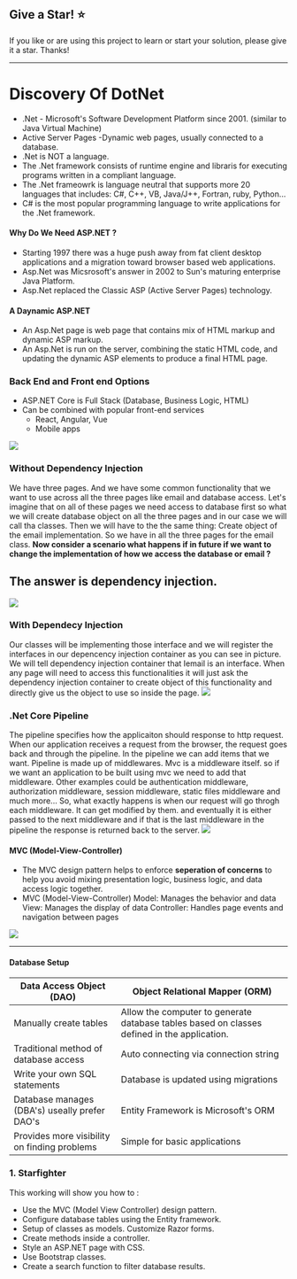 ## Give a Star! :star:

If you like or are using this project to learn or start your solution, please give it a star. Thanks!
<hr>

# Discovery Of DotNet 
* .Net - Microsoft's Software Development Platform since 2001. (similar to Java Virtual Machine)
* Active Server Pages -Dynamic web pages, usually connected to a database.
* .Net is NOT a language.
* The .Net framework consists of runtime engine and libraris for executing programs written in a compliant language. 
* The .Net frameowrk is language neutral that supports more 20 languages that includes: C#, C++, VB, Java/J++, Fortran, ruby, Python...
* C# is the most popular programming language to write applications for the .Net framework.

#### Why Do We Need ASP.NET ?
* Starting 1997 there was a huge push away from fat client desktop applications and a migration toward browser based web applications.
* Asp.Net was Micsrosoft's answer in 2002 to Sun's maturing enterprise Java Platform.
* Asp.Net replaced the Classic ASP (Active Server Pages) technology.

#### A Daynamic ASP.NET
* An Asp.Net page is web page that contains mix of HTML markup and dynamic ASP markup.
* An Asp.Net is run on the server, combining the static HTML code, and updating the dynamic ASP elements to produce a final HTML page.

### Back End and Front end Options
* ASP.NET Core is Full Stack (Database, Business Logic, HTML)
* Can be combined with popular front-end services
	* React, Angular, Vue
	* Mobile apps
<img src="https://github.com/NisanurBulut/DiscoveryOfDotNet/blob/master/Assets/aspdotnetcore.png" />

### Without Dependency Injection
We have three pages. And we have some common functionality that we want to use across all the three pages like email and database access. Let's imagine that on all of these pages we need access to database first so what we will create database object on all the three pages and in our case we will call tha classes. Then we will have to the the same thing: Create object of the email implementation. So we have in all the three pages for the email class. <b>Now consider a scenario what happens if in future if we want to change the implementation of how we access the database or email ?</b><h2>The answer is dependency injection.</h2>
<img src="https://github.com/NisanurBulut/DiscoveryOfDotNet/blob/master/Assets/withoutdependencyinjection.png" /> 

### With Dependecy Injection
Our classes will be implementing those interface and we will register the interfaces in our depencency injection container as you can see in picture. We will tell dependency injection container that Iemail is an interface. When any page will need to access this functionalities it will just ask the dependency injection container to create object of this functionality and directly give us the object to use so inside the page. 
<img src="https://github.com/NisanurBulut/DiscoveryOfDotNet/blob/master/Assets/withdependencyinjection.png" /> 

### .Net Core Pipeline
The pipeline specifies how the applicaiton should response to http request. When our application receives a request from the browser, the request goes back and through the pipeline. In the pipeline we can add items that we want. Pipeline is made up of middlewares. Mvc is a middleware itself. so if we want an application to be built using mvc we need to add that middleware. Other examples could be authentication middleware, authorization middleware, session middleware, static files middleware and much more... So, what exactly happens is when our request will go throgh each middleware. It can get modified by them. and eventually it is either passed to the next middleware and if that is the last middleware in the pipeline the response is returned back to the server.
<img src="https://github.com/NisanurBulut/DiscoveryOfDotNet/blob/master/Assets/netcorepipeline.png" /> 

#### MVC (Model-View-Controller) 
* The MVC design pattern helps to enforce <b>seperation of concerns</b> to help you avoid mixing presentation logic, business logic, and data access logic together.
* MVC (Model-View-Controller) 
	Model: Manages the behavior and data
	View: Manages the display of data
	Controller: Handles page events and navigation between pages
<img src="https://github.com/NisanurBulut/DiscoveryOfDotNet/blob/master/Assets/mvc.png" />
<hr>

#### Database Setup
| Data Access Object (DAO)                      | Object Relational Mapper (ORM)                                                              |
|-----------------------------------------------|---------------------------------------------------------------------------------------------|
| Manually create tables                        | Allow the computer to generate database tables based on classes defined in the application. |
| Traditional method of database access         | Auto connecting via connection string                                                       |
| Write your own SQL statements                 | Database is updated using migrations                                                        |
| Database manages (DBA's) useally prefer DAO's | Entity Framework is Microsoft's ORM                                                         |
| Provides more visibility on finding problems  | Simple for basic applications                                                               |
### 1. Starfighter
This working will show you how to :
- Use the MVC (Model View Controller) design pattern.
- Configure database tables using the Entity framework.
- Setup of classes as models. Customize Razor forms.
- Create methods inside a controller.
- Style an ASP.NET page with CSS.
- Use Bootstrap classes.
- Create a search function to filter database results.
